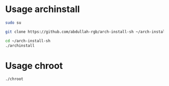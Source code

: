 # Usage archinstall

```bash
sudo su

git clone https://github.com/abdullah-rgb/arch-install-sh ~/arch-install-sh

cd ~/arch-install-sh
./archinstall
```

# Usage chroot

```bash
./chroot
```

